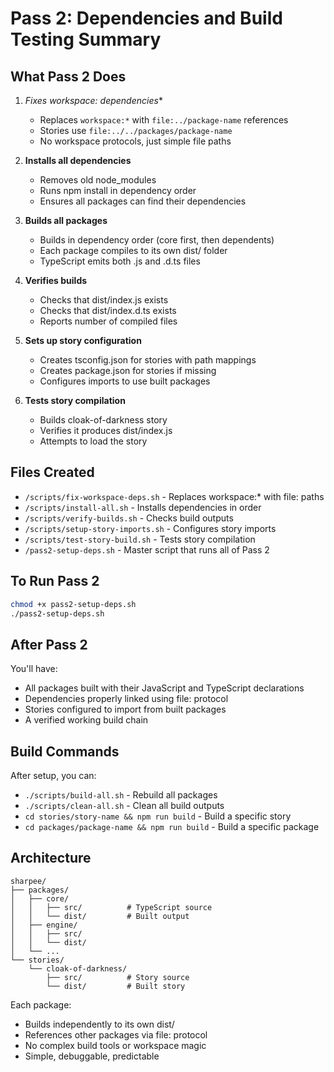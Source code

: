 # Pass 2: Dependencies and Build Testing Summary

## What Pass 2 Does

1. **Fixes workspace:* dependencies**
   - Replaces `workspace:*` with `file:../package-name` references
   - Stories use `file:../../packages/package-name`
   - No workspace protocols, just simple file paths

2. **Installs all dependencies**
   - Removes old node_modules
   - Runs npm install in dependency order
   - Ensures all packages can find their dependencies

3. **Builds all packages**
   - Builds in dependency order (core first, then dependents)
   - Each package compiles to its own dist/ folder
   - TypeScript emits both .js and .d.ts files

4. **Verifies builds**
   - Checks that dist/index.js exists
   - Checks that dist/index.d.ts exists
   - Reports number of compiled files

5. **Sets up story configuration**
   - Creates tsconfig.json for stories with path mappings
   - Creates package.json for stories if missing
   - Configures imports to use built packages

6. **Tests story compilation**
   - Builds cloak-of-darkness story
   - Verifies it produces dist/index.js
   - Attempts to load the story

## Files Created

- `/scripts/fix-workspace-deps.sh` - Replaces workspace:* with file: paths
- `/scripts/install-all.sh` - Installs dependencies in order
- `/scripts/verify-builds.sh` - Checks build outputs
- `/scripts/setup-story-imports.sh` - Configures story imports
- `/scripts/test-story-build.sh` - Tests story compilation
- `/pass2-setup-deps.sh` - Master script that runs all of Pass 2

## To Run Pass 2

```bash
chmod +x pass2-setup-deps.sh
./pass2-setup-deps.sh
```

## After Pass 2

You'll have:
- All packages built with their JavaScript and TypeScript declarations
- Dependencies properly linked using file: protocol
- Stories configured to import from built packages
- A verified working build chain

## Build Commands

After setup, you can:
- `./scripts/build-all.sh` - Rebuild all packages
- `./scripts/clean-all.sh` - Clean all build outputs
- `cd stories/story-name && npm run build` - Build a specific story
- `cd packages/package-name && npm run build` - Build a specific package

## Architecture

```
sharpee/
├── packages/
│   ├── core/
│   │   ├── src/          # TypeScript source
│   │   └── dist/         # Built output
│   ├── engine/
│   │   ├── src/
│   │   └── dist/
│   └── ...
└── stories/
    └── cloak-of-darkness/
        ├── src/          # Story source
        └── dist/         # Built story
```

Each package:
- Builds independently to its own dist/
- References other packages via file: protocol
- No complex build tools or workspace magic
- Simple, debuggable, predictable
